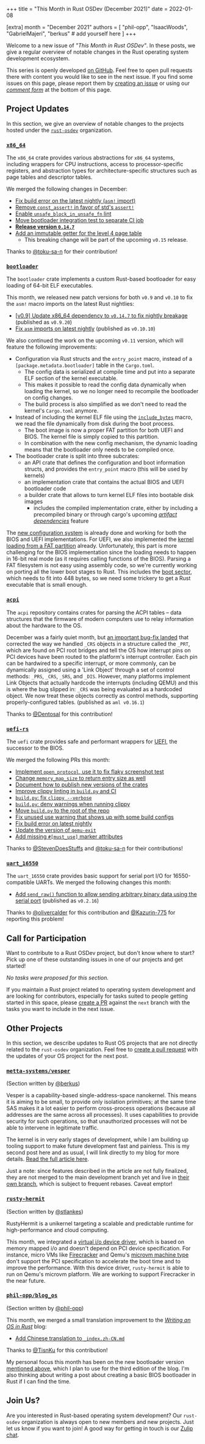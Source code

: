 +++
title = "This Month in Rust OSDev (December 2021)"
date = 2022-01-08

[extra]
month = "December 2021"
authors = [
    "phil-opp",
    "IsaacWoods",
    "GabrielMajeri",
    "berkus"
    # add yourself here
]
+++

Welcome to a new issue of _"This Month in Rust OSDev"_. In these posts, we give a regular overview of notable changes in the Rust operating system development ecosystem.

<!-- more -->

This series is openly developed [on GitHub](https://github.com/rust-osdev/homepage/). Feel free to open pull requests there with content you would like to see in the next issue. If you find some issues on this page, please report them by [creating an issue](https://github.com/rust-osdev/homepage/issues/new) or using our <a href="#comment-form">_comment form_</a> at the bottom of this page.

<!--
    This is a draft for the upcoming "This Month in Rust OSDev (December 2021)" post.
    Feel free to create pull requests against the `next` branch to add your
    content here.
    Please take a look at the past posts on https://rust-osdev.com/ to see the
    general structure of these posts.
-->

## Project Updates

In this section, we give an overview of notable changes to the projects hosted under the [`rust-osdev`] organization.

[`rust-osdev`]: https://github.com/rust-osdev/about

### [`x86_64`](https://github.com/rust-osdev/x86_64)

The `x86_64` crate provides various abstractions for `x86_64` systems, including wrappers for CPU instructions, access to processor-specific registers, and abstraction types for architecture-specific structures such as page tables and descriptor tables.

We merged the following changes in December:

- [Fix build error on the latest nightly (`asm!` import)](https://github.com/rust-osdev/x86_64/pull/329)
- [Remove `const_assert!` in favor of std's `assert!`](https://github.com/rust-osdev/x86_64/pull/326)
- [Enable `unsafe_block_in_unsafe_fn` lint](https://github.com/rust-osdev/x86_64/pull/328)
- [Move bootloader integration test to separate CI job](https://github.com/rust-osdev/x86_64/pull/330)
- [**Release version `0.14.7`**](https://github.com/rust-osdev/x86_64/pull/331)
- [Add an immutable getter for the level 4 page table](https://github.com/rust-osdev/x86_64/pull/327)
  - <span class="gray">This breaking change will be part of the upcoming `v0.15` release.</span>

Thanks to [@toku-sa-n](https://github.com/toku-sa-n) for their contribution!

### [`bootloader`](https://github.com/rust-osdev/bootloader)

The `bootloader` crate implements a custom Rust-based bootloader for easy loading of 64-bit ELF executables.

This month, we released new patch versions for both `v0.9` and `v0.10` to fix the `asm!` macro imports on the latest Rust nightlies:

- [[v0.9] Update x86_64 dependency to `v0.14.7` to fix nightly breakage](https://github.com/rust-osdev/bootloader/pull/208) <span class="gray">(published as `v0.9.20`)</span>
- [Fix `asm` imports on latest nightly](https://github.com/rust-osdev/bootloader/pull/209) <span class="gray">(published as `v0.10.10`)</span>

We also continued the work on the upcoming `v0.11` version, which will feature the following improvements:

- Configuration via Rust structs and the `entry_point` macro, instead of a `[package.metadata.bootloader]` table in the `Cargo.toml`.
  - The config data is serialized at compile time and put into a separate ELF section of the kernel executable.
  - This makes it possible to read the config data dynamically when loading the kernel, so we no longer need to recompile the bootloader on config changes.
  - The build process is also simplified as we don't need to read the kernel's `Cargo.toml` anymore.
- Instead of including the kernel ELF file using the [`include_bytes`](https://doc.rust-lang.org/stable/core/macro.include_bytes.html) macro, we read the file dynamically from disk during the boot process.
  - The boot image is now a proper FAT partition for both UEFI and BIOS. The kernel file is simply copied to this partition.
  - In combination with the new config mechanism, the dynamic loading means that the bootloader only needs to be compiled once.
- The bootloader crate is split into three subcrates:
  - an API crate that defines the configuration and boot information structs, and provides the `entry_point` macro (this will be used by kernels)
  - an implementation crate that contains the actual BIOS and UEFI bootloader code
  - a builder crate that allows to turn kernel ELF files into bootable disk images
    - includes the compiled implementation crate, either by including a precompiled binary or through cargo's upcoming [_artifact dependencies_](https://github.com/rust-lang/cargo/pull/9992) feature

The [new configuration system](https://github.com/rust-osdev/bootloader/commit/b3df5e8debad2cfd9d0cad5c4b3914568ec613c7) is already done and working for both the BIOS and UEFI implementations. For UEFI, we also implemented the [kernel loading from a FAT partition](https://github.com/rust-osdev/bootloader/commit/a9c8e9e79cf58cd6b0a0a9024fc06be00bc7f2df) already. Unfortunately, this part is more challenging for the BIOS implementation since the loading needs to happen in 16-bit real mode (as it requires calling functions of the BIOS). Parsing a FAT filesystem is not easy using assembly code, so we're currently working on porting all the lower boot stages to Rust. This includes the [boot sector](https://github.com/rust-osdev/bootloader/tree/next/bios/first_stage), which needs to fit into 448 bytes, so we need some trickery to get a Rust executable that is small enough.


### [`acpi`](https://github.com/rust-osdev/acpi)

The `acpi` repository contains crates for parsing the ACPI tables – data structures that the firmware of modern computers use to relay information about the hardware to the OS.

December was a fairly quiet month, but [an important bug-fix landed](https://github.com/rust-osdev/acpi/pull/114) that corrected the way we handled `_CRS` objects in a structure
called the `_PRT`, which are found on PCI root bridges and tell the OS how interrupt pins on PCI devices have been routed to the platform's interrupt controller. Each pin can be
hardwired to a specific interrupt, or more commonly, can be dynamically assigned using a 'Link Object' through a set of control methods: `_PRS`, `_CRS`, `_SRS`, and `_DIS`.
However, many platforms implement Link Objects that actually hardcode the interrupts (including QEMU) and this is where the bug slipped in: `_CRS` was being evaluated as a
hardcoded object. We now treat these objects correctly as control methods, supporting properly-configured tables. <span class="gray">(published as `aml v0.16.1`)</span>

Thanks to [@Dentosal](https://github.com/Dentosal) for this contribution!

### [`uefi-rs`](https://github.com/rust-osdev/uefi-rs)

The `uefi` crate provides safe and performant wrappers for [UEFI](https://en.wikipedia.org/wiki/Unified_Extensible_Firmware_Interface), the successor to the BIOS.

We merged the following PRs this month:

- [Implement `open_protocol`, use it to fix flaky screenshot test](https://github.com/rust-osdev/uefi-rs/pull/318)
- [Change `memory_map_size` to return entry size as well](https://github.com/rust-osdev/uefi-rs/pull/326)
- [Document how to publish new versions of the crates](https://github.com/rust-osdev/uefi-rs/pull/322)
- [Improve clippy linting in `build.py` and CI](https://github.com/rust-osdev/uefi-rs/pull/319)
- [`build.py`: fix `clippy --verbose`](https://github.com/rust-osdev/uefi-rs/pull/323)
- [`build.py`: deny warnings when running clippy](https://github.com/rust-osdev/uefi-rs/pull/324)
- [Move `build.py` to the root of the repo](https://github.com/rust-osdev/uefi-rs/pull/334)
- [Fix unused use warning that shows up with some build configs](https://github.com/rust-osdev/uefi-rs/pull/330)
- [Fix build error on latest nightly](https://github.com/rust-osdev/uefi-rs/pull/328)
- [Update the version of `qemu-exit`](https://github.com/rust-osdev/uefi-rs/pull/331)
- [Add missing `#[must_use]` marker attributes](https://github.com/rust-osdev/uefi-rs/pull/332)

Thanks to [@StevenDoesStuffs](https://github.com/StevenDoesStuffs) and [@toku-sa-n](https://github.com/toku-sa-n) for their contributions!

### [`uart_16550`](https://github.com/rust-osdev/uart_16550)

The `uart_16550` crate provides basic support for serial port I/O for 16550-compatible UARTs. We merged the following changes this month:

- [Add `send_raw()` function to allow sending arbitrary binary data using the serial port](https://github.com/rust-osdev/uart_16550/pull/21) <span class="gray">(published as `v0.2.16`)</span>

Thanks to [@olivercalder](https://github.com/olivercalder) for this contribution and [@Kazurin-775](https://github.com/Kazurin-775) for reporting this problem!

## Call for Participation

Want to contribute to a Rust OSDev project, but don't know where to start? Pick up one of these outstanding
issues in one of our projects and get started!

<!--
Please use the following template for adding items:
- [(`repo_name`) Issue Description](https://example.com/link-to-issue)
-->

<span class="gray">

_No tasks were proposed for this section._

</span>

If you maintain a Rust project related to operating system development and are looking for contributors, especially for tasks suited to people getting started in this space, please [create a PR](https://github.com/rust-osdev/homepage/pulls) against the `next` branch with the tasks you want to include in the next issue.

## Other Projects

In this section, we describe updates to Rust OS projects that are not directly related to the `rust-osdev` organization. Feel free to [create a pull request](https://github.com/rust-osdev/homepage/pulls) with the updates of your OS project for the next post.

### [`metta-systems/vesper`](https://github.com/metta-systems/vesper)

<span class="gray">(Section written by [@berkus](https://github.com/berkus))</span>

Vesper is a capability-based single-address-space nanokernel. This means it is aiming to be small, to provide only isolation primitives; at the same time SAS makes it a lot easier to perform cross-process operations (because all addresses are the same across all processes). It uses capabilities to provide security for such operations, so that unauthorized processes will not be able to intervene in legitimate traffic.

The kernel is in very early stages of development, while I am building up tooling support to make future development fast and painless. This is my second post here and as usual, I will link directly to my blog for more details. [Read the full article here](https://metta.systems/blog/osdev-tooling-2/).

Just a note: since features described in the article are not fully finalized, they are not merged to the main development branch yet and live in [their own branch](https://github.com/metta-systems/vesper/tree/feature/chainboot), which is subject to frequent rebases. Caveat emptor!

### [`rusty-hermit`](https://crates.io/crates/rusty-hermit)

<span class="gray">(Section written by [@stlankes](https://github.com/stlankes))</span>

RustyHermit is a unikernel targeting a scalable and predictable runtime for high-performance and cloud computing.

This month, we integrated a [virtual i/o device driver](https://docs.oasis-open.org/virtio/virtio/v1.1/csprd01/virtio-v1.1-csprd01.html), which is based on memory mapped i/o and doesn't depend on PCI device specification.
For instance, micro VMs like [Firecracker](https://firecracker-microvm.github.io) and Qemu's [microvm machine type](https://www.qemu.org/docs/master/system/i386/microvm.html) don't support the PCI specification to accelerate the boot time and to improve the performance.
With this device driver, `rusty-hermit` is able to run on Qemu's microvm platform.
We are working to support Firecracker in the near future.

### [`phil-opp/blog_os`](https://github.com/phil-opp/blog_os)

<span class="gray">(Section written by [@phil-opp](https://github.com/phil-opp))</span>

This month, we merged a small translation improvement to the [_Writing an OS in Rust_](https://os.phil-opp.com/) blog:

- [Add Chinese translation to `_index.zh-CN.md`](https://github.com/phil-opp/blog_os/pull/1067)

Thanks to [@TisnKu](https://github.com/TisnKu) for this contribution!

My personal focus this month has been on the new bootloader version [mentioned above](#bootloader), which I plan to use for the third edition of the blog. I'm also thinking about writing a post about creating a basic BIOS bootloader in Rust if I can find the time.

## Join Us?

Are you interested in Rust-based operating system development? Our `rust-osdev` organization is always open to new members and new projects. Just let us know if you want to join! A good way for getting in touch is our [Zulip chat](https://rust-osdev.zulipchat.com).

